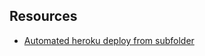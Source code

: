 ## Resources

- [Automated heroku deploy from subfolder](https://stackoverflow.com/questions/39197334/automated-heroku-deploy-from-subfolder)
